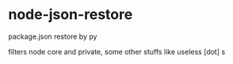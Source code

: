 # node-json-restore
package.json restore by py


filters node core and private, some other stuffs like useless [dot] s

